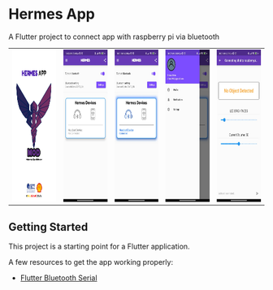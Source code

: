 # Hermes App

A Flutter project to connect app with raspberry pi via bluetooth

<table>
<tr>

<td><img src="/assets/images/newlogo3.png" alt="Alt text" title="Hermes Logo" width="200" height="300"></td>

<td><img src="/assets/images/mainPage.jpeg" alt="Alt text" title="Hermes Logo" width="200" height="300"></td>

<td><img src="/assets/images/mainPageConnected.jpeg" alt="Alt text" title="Hermes Logo" width="200" height="300"></td>

<td><img src="/assets/images/profilePage.jpeg" alt="Alt text" title="Hermes Logo" width="200" height="300"></td>

<td><img src="/assets/images/notificationPage.jpeg" alt="Alt text" title="Hermes Logo" width="200" height="300"></td>

</tr>

</table>


## Getting Started

This project is a starting point for a Flutter application.

A few resources to get the app working properly:

- [Flutter Bluetooth Serial](https://pub.dev/packages/flutter_bluetooth_serial)
